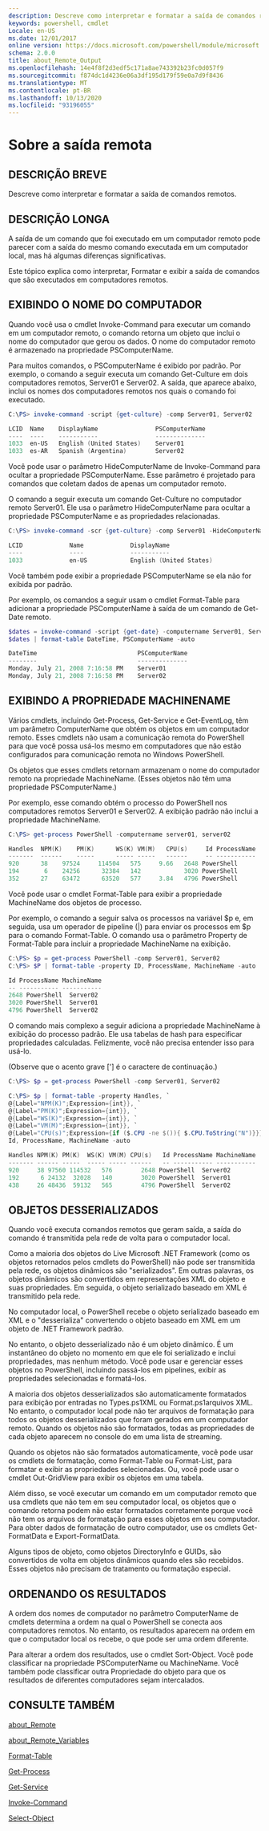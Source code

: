 ```yaml
---
description: Descreve como interpretar e formatar a saída de comandos remotos.
keywords: powershell, cmdlet
Locale: en-US
ms.date: 12/01/2017
online version: https://docs.microsoft.com/powershell/module/microsoft.powershell.core/about/about_remote_output?view=powershell-7.1&WT.mc_id=ps-gethelp
schema: 2.0.0
title: about_Remote_Output
ms.openlocfilehash: 14e4f8f2d3edf5c171a8ae743392b23fc0d057f9
ms.sourcegitcommit: f874dc1d4236e06a3df195d179f59e0a7d9f8436
ms.translationtype: MT
ms.contentlocale: pt-BR
ms.lasthandoff: 10/13/2020
ms.locfileid: "93196055"
---
```

# <a name="about-remote-output"></a>Sobre a saída remota

## <a name="short-description"></a>DESCRIÇÃO BREVE
Descreve como interpretar e formatar a saída de comandos remotos.

## <a name="long-description"></a>DESCRIÇÃO LONGA

A saída de um comando que foi executado em um computador remoto pode parecer com a saída do mesmo comando executada em um computador local, mas há algumas diferenças significativas.

Este tópico explica como interpretar, Formatar e exibir a saída de comandos que são executados em computadores remotos.

## <a name="displaying-the-computer-name"></a>EXIBINDO O NOME DO COMPUTADOR

Quando você usa o cmdlet Invoke-Command para executar um comando em um computador remoto, o comando retorna um objeto que inclui o nome do computador que gerou os dados. O nome do computador remoto é armazenado na propriedade PSComputerName.

Para muitos comandos, o PSComputerName é exibido por padrão. Por exemplo, o comando a seguir executa um comando Get-Culture em dois computadores remotos, Server01 e Server02. A saída, que aparece abaixo, inclui os nomes dos computadores remotos nos quais o comando foi executado.

```powershell
C:\PS> invoke-command -script {get-culture} -comp Server01, Server02

LCID  Name    DisplayName                PSComputerName
----  ----    -----------                --------------
1033  en-US   English (United States)    Server01
1033  es-AR   Spanish (Argentina)        Server02
```

Você pode usar o parâmetro HideComputerName de Invoke-Command para ocultar a propriedade PSComputerName. Esse parâmetro é projetado para comandos que coletam dados de apenas um computador remoto.

O comando a seguir executa um comando Get-Culture no computador remoto Server01. Ele usa o parâmetro HideComputerName para ocultar a propriedade PSComputerName e as propriedades relacionadas.

```powershell
C:\PS> invoke-command -scr {get-culture} -comp Server01 -HideComputerName

LCID             Name             DisplayName
----             ----             -----------
1033             en-US            English (United States)
```

Você também pode exibir a propriedade PSComputerName se ela não for exibida por padrão.

Por exemplo, os comandos a seguir usam o cmdlet Format-Table para adicionar a propriedade PSComputerName à saída de um comando de Get-Date remoto.

```powershell
$dates = invoke-command -script {get-date} -computername Server01, Server02
$dates | format-table DateTime, PSComputerName -auto

DateTime                            PSComputerName
--------                            --------------
Monday, July 21, 2008 7:16:58 PM    Server01
Monday, July 21, 2008 7:16:58 PM    Server02
```

## <a name="displaying-the-machinename-property"></a>EXIBINDO A PROPRIEDADE MACHINENAME

Vários cmdlets, incluindo Get-Process, Get-Service e Get-EventLog, têm um parâmetro ComputerName que obtém os objetos em um computador remoto.
Esses cmdlets não usam a comunicação remota do PowerShell para que você possa usá-los mesmo em computadores que não estão configurados para comunicação remota no Windows PowerShell.

Os objetos que esses cmdlets retornam armazenam o nome do computador remoto na propriedade MachineName. (Esses objetos não têm uma propriedade PSComputerName.)

Por exemplo, esse comando obtém o processo do PowerShell nos computadores remotos Server01 e Server02. A exibição padrão não inclui a propriedade MachineName.

```powershell
C:\PS> get-process PowerShell -computername server01, server02

Handles  NPM(K)    PM(K)      WS(K) VM(M)   CPU(s)     Id ProcessName
-------  ------    -----      ----- -----   ------     -- -----------
920      38    97524     114504   575     9.66   2648 PowerShell
194       6    24256      32384   142            3020 PowerShell
352      27    63472      63520   577     3.84   4796 PowerShell
```

Você pode usar o cmdlet Format-Table para exibir a propriedade MachineName dos objetos de processo.

Por exemplo, o comando a seguir salva os processos na variável $p e, em seguida, usa um operador de pipeline (|) para enviar os processos em $p para o comando Format-Table. O comando usa o parâmetro Property de Format-Table para incluir a propriedade MachineName na exibição.

```powershell
C:\PS> $p = get-process PowerShell -comp Server01, Server02
C:\PS> $P | format-table -property ID, ProcessName, MachineName -auto

Id ProcessName MachineName
-- ----------- -----------
2648 PowerShell  Server02
3020 PowerShell  Server01
4796 PowerShell  Server02
```

O comando mais complexo a seguir adiciona a propriedade MachineName à exibição do processo padrão. Ele usa tabelas de hash para especificar propriedades calculadas. Felizmente, você não precisa entender isso para usá-lo.

(Observe que o acento grave ['] é o caractere de continuação.)

```powershell
C:\PS> $p = get-process PowerShell -comp Server01, Server02

C:\PS> $p | format-table -property Handles, `
@{Label="NPM(K)";Expression={int}}, `
@{Label="PM(K)";Expression={int}}, `
@{Label="WS(K)";Expression={int}}, `
@{Label="VM(M)";Expression={int}}, `
@{Label="CPU(s)";Expression={if ($.CPU -ne $()){ $.CPU.ToString("N")}}}, `
Id, ProcessName, MachineName -auto

Handles NPM(K) PM(K)  WS(K) VM(M) CPU(s)   Id ProcessName MachineName
------- ------ -----  ----- ----- ------   -- ----------- -----------
920     38 97560 114532   576        2648 PowerShell  Server02
192      6 24132  32028   140        3020 PowerShell  Server01
438     26 48436  59132   565        4796 PowerShell  Server02

```

## <a name="deserialized-objects"></a>OBJETOS DESSERIALIZADOS

Quando você executa comandos remotos que geram saída, a saída do comando é transmitida pela rede de volta para o computador local.

Como a maioria dos objetos do Live Microsoft .NET Framework (como os objetos retornados pelos cmdlets do PowerShell) não pode ser transmitida pela rede, os objetos dinâmicos são "serializados". Em outras palavras, os objetos dinâmicos são convertidos em representações XML do objeto e suas propriedades. Em seguida, o objeto serializado baseado em XML é transmitido pela rede.

No computador local, o PowerShell recebe o objeto serializado baseado em XML e o "desserializa" convertendo o objeto baseado em XML em um objeto de .NET Framework padrão.

No entanto, o objeto desserializado não é um objeto dinâmico. É um instantâneo do objeto no momento em que ele foi serializado e inclui propriedades, mas nenhum método. Você pode usar e gerenciar esses objetos no PowerShell, incluindo passá-los em pipelines, exibir as propriedades selecionadas e formatá-los.

A maioria dos objetos desserializados são automaticamente formatados para exibição por entradas no Types.ps1XML ou Format.ps1arquivos XML. No entanto, o computador local pode não ter arquivos de formatação para todos os objetos desserializados que foram gerados em um computador remoto. Quando os objetos não são formatados, todas as propriedades de cada objeto aparecem no console do em uma lista de streaming.

Quando os objetos não são formatados automaticamente, você pode usar os cmdlets de formatação, como Format-Table ou Format-List, para formatar e exibir as propriedades selecionadas. Ou, você pode usar o cmdlet Out-GridView para exibir os objetos em uma tabela.

Além disso, se você executar um comando em um computador remoto que usa cmdlets que não tem em seu computador local, os objetos que o comando retorna podem não estar formatados corretamente porque você não tem os arquivos de formatação para esses objetos em seu computador. Para obter dados de formatação de outro computador, use os cmdlets Get-FormatData e Export-FormatData.

Alguns tipos de objeto, como objetos DirectoryInfo e GUIDs, são convertidos de volta em objetos dinâmicos quando eles são recebidos. Esses objetos não precisam de tratamento ou formatação especial.

## <a name="ordering-the-results"></a>ORDENANDO OS RESULTADOS

A ordem dos nomes de computador no parâmetro ComputerName de cmdlets determina a ordem na qual o PowerShell se conecta aos computadores remotos. No entanto, os resultados aparecem na ordem em que o computador local os recebe, o que pode ser uma ordem diferente.

Para alterar a ordem dos resultados, use o cmdlet Sort-Object. Você pode classificar na propriedade PSComputerName ou MachineName. Você também pode classificar outra Propriedade do objeto para que os resultados de diferentes computadores sejam intercalados.

## <a name="see-also"></a>CONSULTE TAMBÉM

[about_Remote](about_Remote.md)

[about_Remote_Variables](about_Remote_Variables.md)

[Format-Table](xref:Microsoft.PowerShell.Utility.Format-Table)

[Get-Process](xref:Microsoft.PowerShell.Management.Get-Process)

[Get-Service](xref:Microsoft.PowerShell.Management.Get-Service)

[Invoke-Command](xref:Microsoft.PowerShell.Core.Invoke-Command)

[Select-Object](xref:Microsoft.PowerShell.Utility.Select-Object)

